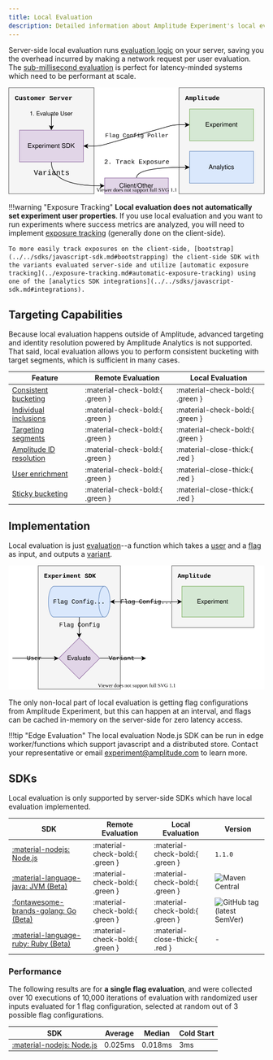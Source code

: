 ```yaml
---
title: Local Evaluation
description: Detailed information about Amplitude Experiment's local evaluation architecture, limitations, and tradeoffs.
---
```


Server-side local evaluation runs [evaluation logic](./implementation.md) on your server, saving you the overhead incurred by making a network request per user evaluation. The [sub-millisecond evaluation](../performance-and-caching.md#local-evaluation) is perfect for latency-minded systems which need to be performant at scale.

![Client-side local evaluation experimentation diagram.](../../../assets/images/experiment/server-side-local-overview.drawio.svg)

!!!warning "Exposure Tracking"
    **Local evaluation does not automatically set experiment user properties**. If you use local evaluation and you want to run experiments where success metrics are analyzed, you will need to implement [exposure tracking](../exposure-tracking.md) (generally done on the client-side).

    To more easily track exposures on the client-side, [bootstrap](../../sdks/javascript-sdk.md#bootstrapping) the client-side SDK with the variants evaluated server-side and utilize [automatic exposure tracking](../exposure-tracking.md#automatic-exposure-tracking) using one of the [analytics SDK integrations](../../sdks/javascript-sdk.md#integrations).

## Targeting Capabilities

Because local evaluation happens outside of Amplitude, advanced targeting and identity resolution powered by Amplitude Analytics is not supported. That said, local evaluation allows you to perform consistent bucketing with target segments, which is sufficient in many cases.

| <div class='big-column'>Feature</div> | Remote Evaluation | Local Evaluation |
| --- | --- | --- |
| [Consistent bucketing](./implementation.md#consistent-bucketing) | :material-check-bold:{ .green } | :material-check-bold:{ .green } |
| [Individual inclusions](./implementation.md#individual-inclusions) | :material-check-bold:{ .green } | :material-check-bold:{ .green } |
| [Targeting segments](./implementation.md#targeting-segments) | :material-check-bold:{ .green } | :material-check-bold:{ .green } |
| [Amplitude ID resolution](./remote-evaluation.md#amplitude-id-resolution) | :material-check-bold:{ .green } | :material-close-thick:{ .red } |
| [User enrichment](./remote-evaluation.md#user-enrichment) | :material-check-bold:{ .green } | :material-close-thick:{ .red } |
| [Sticky bucketing](./implementation.md#sticky-bucketing) | :material-check-bold:{ .green } | :material-close-thick:{ .red } |

## Implementation

Local evaluation is just [evaluation](./implementation.md)--a function which takes a [user](../data-model.md#users) and a [flag](../data-model.md#flags-and-experiments) as input, and outputs a [variant](../data-model.md#variants).

![Diagram of a local evaluation SDK.](../../../assets/images/experiment/local-evaluation.drawio.svg)

The only non-local part of local evaluation is getting flag configurations from Amplitude Experiment, but this can happen at an interval, and flags can be cached in-memory on the server-side for zero latency access.

!!!tip "Edge Evaluation"
    The local evaluation Node.js SDK can be run in edge worker/functions which support javascript and a distributed store. Contact your representative or email [experiment@amplitude.com](mailto:experiment@amplitude.com) to learn more.

## SDKs

Local evaluation is only supported by server-side SDKs which have local evaluation implemented.

| SDK | Remote Evaluation | Local Evaluation | Version |
| --- | --- | --- | --- |
| [:material-nodejs: Node.js](../../sdks/nodejs-sdk.md) |  :material-check-bold:{ .green } | :material-check-bold:{ .green } | `1.1.0` |
| [:material-language-java: JVM (Beta)](../../sdks/jvm-sdk.md) |  :material-check-bold:{ .green } | :material-check-bold:{ .green } | ![Maven Central](https://img.shields.io/maven-central/v/com.amplitude/experiment-jvm-server.svg?label=Maven%20Central) |
| [:fontawesome-brands-golang: Go (Beta)](../../sdks/go-sdk.md) |  :material-check-bold:{ .green } | :material-check-bold:{ .green } | ![GitHub tag (latest SemVer)](https://img.shields.io/github/v/tag/amplitude/experiment-go-server?sort=semver) |
| [:material-language-ruby: Ruby (Beta)](../../sdks/ruby-sdk.md) |  :material-check-bold:{ .green } | :material-close-thick:{ .red } | - |


### Performance

The following results are for **a single flag evaluation**, and were collected over 10 executions of 10,000 iterations of evaluation with randomized user inputs evaluated for 1 flag configuration, selected at random out of 3 possible flag configurations.

| SDK | Average | Median | Cold Start |
| --- | --- | --- | --- |
| [:material-nodejs: Node.js](../../sdks/nodejs-sdk.md) | 0.025ms | 0.018ms | 3ms |
